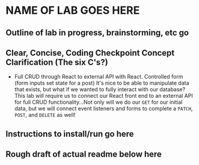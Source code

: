 # NAME OF LAB GOES HERE

## Outline of lab in progress, brainstorming, etc go 

## Clear, Concise, Coding Checkpoint Concept Clarification (The six C's?)

- Full CRUD through React to external API with React. Controlled form (form inputs set state for a post)
It's nice to be able to manipulate data that exists, but what if we wanted to fully interact with our database? This lab will require us to connect our React front end to an external API for full CRUD functionality...Not only will we do our `GET` for our initial data, but we will connect event listeners and forms to complete a `PATCH`, `POST`, and `DELETE` as well!

## Instructions to install/run go here

## Rough draft of actual readme below here
